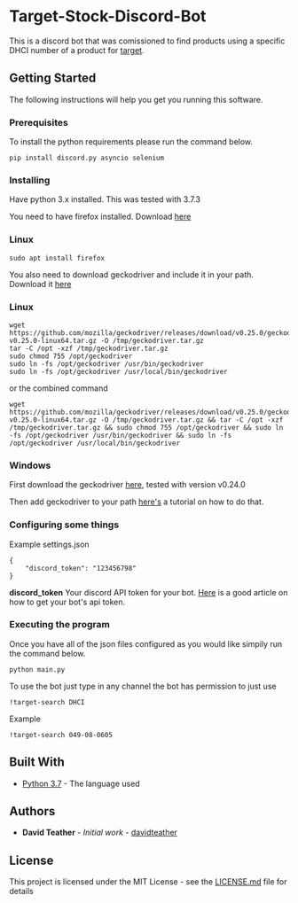 # Target-Stock-Discord-Bot

This is a discord bot that was comissioned to find products using a specific DHCI number of a product for [target](https://www.target.com). 

## Getting Started

The following instructions will help you get you running this software.

### Prerequisites

To install the python requirements please run the command below.

```
pip install discord.py asyncio selenium
```

### Installing

Have python 3.x installed. This was tested with 3.7.3

You need to have firefox installed. Download [here](https://www.mozilla.org/en-US/firefox/new/)

### Linux
```
sudo apt install firefox
```

You also need to download geckodriver and include it in your path. Download it [here](https://github.com/mozilla/geckodriver/releases)

### Linux
```
wget https://github.com/mozilla/geckodriver/releases/download/v0.25.0/geckodriver-v0.25.0-linux64.tar.gz -O /tmp/geckodriver.tar.gz 
tar -C /opt -xzf /tmp/geckodriver.tar.gz 
sudo chmod 755 /opt/geckodriver 
sudo ln -fs /opt/geckodriver /usr/bin/geckodriver 
sudo ln -fs /opt/geckodriver /usr/local/bin/geckodriver
```

or the combined command
```
wget https://github.com/mozilla/geckodriver/releases/download/v0.25.0/geckodriver-v0.25.0-linux64.tar.gz -O /tmp/geckodriver.tar.gz && tar -C /opt -xzf /tmp/geckodriver.tar.gz && sudo chmod 755 /opt/geckodriver && sudo ln -fs /opt/geckodriver /usr/bin/geckodriver && sudo ln -fs /opt/geckodriver /usr/local/bin/geckodriver
```

### Windows

First download the geckodriver [here](https://github.com/mozilla/geckodriver/releases), tested with version v0.24.0

Then add geckodriver to your path [here's](https://helpdeskgeek.com/windows-10/add-windows-path-environment-variable/) a tutorial on how to do that.


### Configuring some things

Example settings.json
```
{
    "discord_token": "123456798"
}
```

**discord_token** Your discord API token for your bot. [Here](https://www.writebots.com/discord-bot-token/) is a good article on how to get your bot's api token.

### Executing the program

Once you have all of the json files configured as you would like simpily run the command below.

```
python main.py
```

To use the bot just type in any channel the bot has permission to just use
```
!target-search DHCI
```

Example
```
!target-search 049-08-0605
```

## Built With

* [Python 3.7](https://www.python.org/) - The language used

## Authors

* **David Teather** - *Initial work* - [davidteather](https://github.com/davidteather)

## License

This project is licensed under the MIT License - see the [LICENSE.md](LICENSE.md) file for details